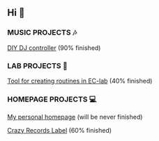 ## Hi 👋

### MUSIC PROJECTS 🎶

[DIY DJ controller](https://github.com/andigandhi/DIY-MIDI-controller) (90% finished)


### LAB PROJECTS 🔬

[Tool for creating routines in EC-lab](https://github.com/andigandhi/ec-lab-helper) (40% finished)


### HOMEPAGE PROJECTS 💻

[My personal homepage](https://andi.grasserisen.de/) (will be never finished)

[Crazy Records Label](https://crazyrec.de/)  (60% finished)


<!--
**andigandhi/andigandhi** is a ✨ _special_ ✨ repository because its `README.md` (this file) appears on your GitHub profile.

Here are some ideas to get you started:

- 🔭 I’m currently working on ...
- 🌱 I’m currently learning ...
- 👯 I’m looking to collaborate on ...
- 🤔 I’m looking for help with ...
- 💬 Ask me about ...
- 📫 How to reach me: ...
- 😄 Pronouns: ...
- ⚡ Fun fact: ...
-->
